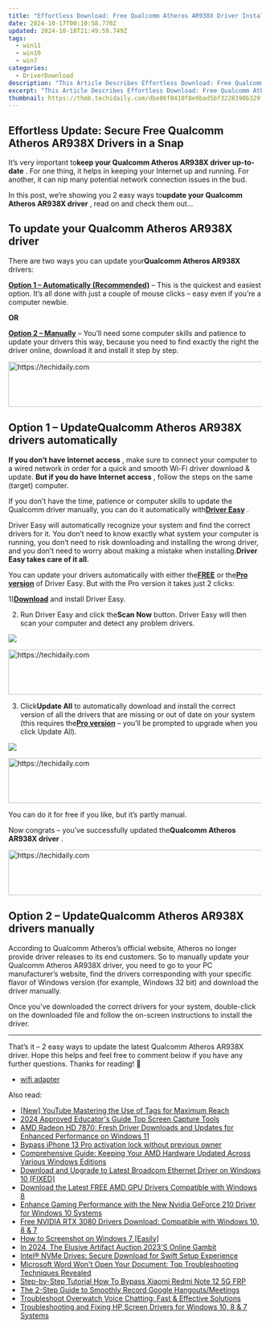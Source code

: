 ```yaml
---
title: "Effortless Download: Free Qualcomm Atheros AR938X Driver Installation Guide"
date: 2024-10-17T00:10:58.770Z
updated: 2024-10-18T21:49:59.749Z
tags:
  - win11
  - win10
  - win7
categories:
  - DriverDownload
description: "This Article Describes Effortless Download: Free Qualcomm Atheros AR938X Driver Installation Guide"
excerpt: "This Article Describes Effortless Download: Free Qualcomm Atheros AR938X Driver Installation Guide"
thumbnail: https://thmb.techidaily.com/dbe86f0410f8e9bad5bf3228390b329f698cfe445d25a553d85696ff0b2a85a2.jpg
---
```


## Effortless Update: Secure Free Qualcomm Atheros AR938X Drivers in a Snap

It’s very important to**keep your Qualcomm Atheros AR938X driver up-to-date** . For one thing, it helps in keeping your Internet up and running. For another, it can nip many potential network connection issues in the bud.

 In this post, we’re showing you 2 easy ways to**update your Qualcomm Atheros AR938X driver** , read on and check them out…

## To update your Qualcomm Atheros AR938X driver

 There are two ways you can update your**Qualcomm Atheros AR938X** drivers:

**[Option 1 – Automatically (Recommended)](https://tools.techidaily.com/drivereasy/download/)** [](https://tools.techidaily.com/drivereasy/download/) – This is the quickest and easiest option. It’s all done with just a couple of mouse clicks – easy even if you’re a computer newbie.

**OR**

**[Option 2 – Manually](https://tools.techidaily.com/drivereasy/download/)** [](https://tools.techidaily.com/drivereasy/download/) – You’ll need some computer skills and patience to update your drivers this way, because you need to find exactly the right the driver online, download it and install it step by step.

<!-- affiliate ads begin -->
<a href="https://appsumo.8odi.net/c/5597632/2037345/7443" target="_top" id="2037345">
  <img src="//a.impactradius-go.com/display-ad/7443-2037345" border="0" alt="https://techidaily.com" width="728" height="90"/>
</a>
<img height="0" width="0" src="https://appsumo.8odi.net/i/5597632/2037345/7443" style="position:absolute;visibility:hidden;" border="0" />
<!-- affiliate ads end -->

## Option 1 – Update**Qualcomm Atheros AR938X** drivers automatically

**If you don’t have Internet access** , make sure to connect your computer to a wired network in order for a quick and smooth Wi-Fi driver download & update. **But if you do have Internet access** , follow the steps on the same (target) computer.

 If you don’t have the time, patience or computer skills to update the Qualcomm driver manually, you can do it automatically with[**Driver Easy**](https://tools.techidaily.com/drivereasy/download/) .

 Driver Easy will automatically recognize your system and find the correct drivers for it. You don’t need to know exactly what system your computer is running, you don’t need to risk downloading and installing the wrong driver, and you don’t need to worry about making a mistake when installing.**Driver Easy takes care of it all.**

 You can update your drivers automatically with either the[**FREE**](https://tools.techidaily.com/drivereasy/download/) or the[**Pro version**](https://tools.techidaily.com/drivereasy/download/) of Driver Easy. But with the Pro version it takes just 2 clicks:

 1)[**Download**](https://tools.techidaily.com/drivereasy/download/) and install Driver Easy.

 2) Run Driver Easy and click the**Scan Now** button. Driver Easy will then scan your computer and detect any problem drivers.

![](https://images.drivereasy.com/wp-content/uploads/2019/05/image-1143.png)

<!-- affiliate ads begin -->
<a href="https://aligracehair.sjv.io/c/5597632/1902294/19272" target="_top" id="1902294">
  <img src="//a.impactradius-go.com/display-ad/19272-1902294" border="0" alt="https://techidaily.com" width="728" height="90"/>
</a>
<img height="0" width="0" src="https://aligracehair.sjv.io/i/5597632/1902294/19272" style="position:absolute;visibility:hidden;" border="0" />
<!-- affiliate ads end -->

 3) Click**Update All** to automatically download and install the correct version of all the drivers that are missing or out of date on your system (this requires the[**Pro version**](https://tools.techidaily.com/drivereasy/download/) – you’ll be prompted to upgrade when you click Update All).

![](https://images.drivereasy.com/wp-content/uploads/2019/05/image-1144.png)

<!-- affiliate ads begin -->
<a href="https://appsumo.8odi.net/c/5597632/2100537/7443" target="_top" id="2100537">
  <img src="//a.impactradius-go.com/display-ad/7443-2100537" border="0" alt="https://techidaily.com" width="728" height="90"/>
</a>
<img height="0" width="0" src="https://appsumo.8odi.net/i/5597632/2100537/7443" style="position:absolute;visibility:hidden;" border="0" />
<!-- affiliate ads end -->

 You can do it for free if you like, but it’s partly manual.

 Now congrats – you’ve successfully updated the**Qualcomm Atheros AR938X driver** .

<!-- affiliate ads begin -->
<a href="https://aligracehair.sjv.io/c/5597632/1959764/19272" target="_top" id="1959764">
  <img src="//a.impactradius-go.com/display-ad/19272-1959764" border="0" alt="https://techidaily.com" width="728" height="90"/>
</a>
<img height="0" width="0" src="https://aligracehair.sjv.io/i/5597632/1959764/19272" style="position:absolute;visibility:hidden;" border="0" />
<!-- affiliate ads end -->

## Option 2 – Update**Qualcomm Atheros AR938X** drivers manually

 According to Qualcomm Atheros’s official website, Atheros no longer provide driver releases to its end customers. So to manually update your Qualcomm Atheros AR938X driver, you need to go to your PC manufacturer’s website, find the drivers corresponding with your specific flavor of Windows version (for example, Windows 32 bit) and download the driver manually.

 Once you’ve downloaded the correct drivers for your system, double-click on the downloaded file and follow the on-screen instructions to install the driver.

---

 That’s it – 2 easy ways to update the latest Qualcomm Atheros AR938X driver. Hope this helps and feel free to comment below if you have any further questions. Thanks for reading! 🙂

* [wifi adapter](https://tools.techidaily.com/drivereasy/download/)

<ins class="adsbygoogle"
     style="display:block"
     data-ad-format="autorelaxed"
     data-ad-client="ca-pub-7571918770474297"
     data-ad-slot="1223367746"></ins>

<ins class="adsbygoogle"
     style="display:block"
     data-ad-client="ca-pub-7571918770474297"
     data-ad-slot="8358498916"
     data-ad-format="auto"
     data-full-width-responsive="true"></ins>

<span class="atpl-alsoreadstyle">Also read:</span>
<div><ul>
<li><a href="https://youtube-blog.techidaily.com/outube-mastering-the-use-of-tags-for-maximum-reach/"><u>[New] YouTube Mastering the Use of Tags for Maximum Reach</u></a></li>
<li><a href="https://visual-screen-recording.techidaily.com/2024-approved-educators-guide-top-screen-capture-tools/"><u>2024 Approved Educator's Guide Top Screen Capture Tools</u></a></li>
<li><a href="https://driver-download.techidaily.com/amd-radeon-hd-7870-fresh-driver-downloads-and-updates-for-enhanced-performance-on-windows-11/"><u>AMD Radeon HD 7870: Fresh Driver Downloads and Updates for Enhanced Performance on Windows 11</u></a></li>
<li><a href="https://phone-solutions.techidaily.com/bypass-iphone-13-pro-activation-lock-without-previous-owner-by-drfone-ios-unlock-ios-unlock/"><u>Bypass iPhone 13 Pro activation lock without previous owner</u></a></li>
<li><a href="https://driver-download.techidaily.com/comprehensive-guide-keeping-your-amd-hardware-updated-across-various-windows-editions/"><u>Comprehensive Guide: Keeping Your AMD Hardware Updated Across Various Windows Editions</u></a></li>
<li><a href="https://driver-download.techidaily.com/download-and-upgrade-to-latest-broadcom-ethernet-driver-on-windows-10-fixed/"><u>Download and Upgrade to Latest Broadcom Ethernet Driver on Windows 10 [FIXED]</u></a></li>
<li><a href="https://driver-download.techidaily.com/download-the-latest-free-amd-gpu-drivers-compatible-with-windows-8/"><u>Download the Latest FREE AMD GPU Drivers Compatible with Windows 8</u></a></li>
<li><a href="https://driver-download.techidaily.com/enhance-gaming-performance-with-the-new-nvidia-geforce-210-driver-for-windows-10-systems/"><u>Enhance Gaming Performance with the New Nvidia GeForce 210 Driver for Windows 10 Systems</u></a></li>
<li><a href="https://driver-download.techidaily.com/free-nvidia-rtx-3080-drivers-download-compatible-with-windows-10-8-and-7/"><u>Free NVIDIA RTX 3080 Drivers Download: Compatible with Windows 10, 8 & 7</u></a></li>
<li><a href="https://techno-recovery.techidaily.com/how-to-screenshot-on-windows-7-easily/"><u>How to Screenshot on Windows 7 [Easily]</u></a></li>
<li><a href="https://facebook-video-recording.techidaily.com/in-2024-the-elusive-artifact-auction-2023s-online-gambit/"><u>In 2024, The Elusive Artifact Auction 2023'S Online Gambit</u></a></li>
<li><a href="https://driver-download.techidaily.com/intel-nvme-drives-secure-download-for-swift-setup-experience/"><u>Intel® NVMe Drives: Secure Download for Swift Setup Experience</u></a></li>
<li><a href="https://tech-recovery.techidaily.com/microsoft-word-wont-open-your-document-top-troubleshooting-techniques-revealed/"><u>Microsoft Word Won't Open Your Document: Top Troubleshooting Techniques Revealed</u></a></li>
<li><a href="https://bypass-frp.techidaily.com/step-by-step-tutorial-how-to-bypass-xiaomi-redmi-note-12-5g-frp-by-drfone-android/"><u>Step-by-Step Tutorial How To Bypass Xiaomi Redmi Note 12 5G FRP</u></a></li>
<li><a href="https://screen-sharing-recording.techidaily.com/the-2-step-guide-to-smoothly-record-google-hangoutsmeetings/"><u>The 2-Step Guide to Smoothly Record Google Hangouts/Meetings</u></a></li>
<li><a href="https://win-howtos.techidaily.com/troubleshoot-overwatch-voice-chatting-fast-and-effective-solutions/"><u>Troubleshoot Overwatch Voice Chatting: Fast & Effective Solutions</u></a></li>
<li><a href="https://driver-download.techidaily.com/troubleshooting-and-fixing-hp-screen-drivers-for-windows-10-8-and-7-systems/"><u>Troubleshooting and Fixing HP Screen Drivers for Windows 10, 8 & 7 Systems</u></a></li>
</ul></div>

